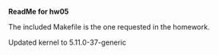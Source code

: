 **ReadMe for hw05**

The included Makefile is the one requested in the homework.

Updated kernel to 5.11.0-37-generic

